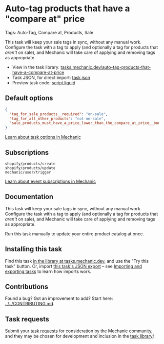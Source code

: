 # Auto-tag products that have a "compare at" price

Tags: Auto-Tag, Compare at, Products, Sale

This task will keep your sale tags in sync, without any manual work. Configure the task with a tag to apply (and optionally a tag for products that _aren't_ on sale), and Mechanic will take care of applying and removing tags as appropriate.

* View in the task library: [tasks.mechanic.dev/auto-tag-products-that-have-a-compare-at-price](https://tasks.mechanic.dev/auto-tag-products-that-have-a-compare-at-price)
* Task JSON, for direct import: [task.json](../../tasks/auto-tag-products-that-have-a-compare-at-price.json)
* Preview task code: [script.liquid](./script.liquid)

## Default options

```json
{
  "tag_for_sale_products__required": "on-sale",
  "tag_for_all_other_products": "not-on-sale",
  "sale_products_must_have_a_price_lower_than_the_compare_at_price__boolean": true
}
```

[Learn about task options in Mechanic](https://learn.mechanic.dev/core/tasks/options)

## Subscriptions

```liquid
shopify/products/create
shopify/products/update
mechanic/user/trigger
```

[Learn about event subscriptions in Mechanic](https://learn.mechanic.dev/core/tasks/subscriptions)

## Documentation

This task will keep your sale tags in sync, without any manual work. Configure the task with a tag to apply (and optionally a tag for products that _aren't_ on sale), and Mechanic will take care of applying and removing tags as appropriate.

Run this task manually to update your entire product catalog at once.

## Installing this task

Find this task [in the library at tasks.mechanic.dev](https://tasks.mechanic.dev/auto-tag-products-that-have-a-compare-at-price), and use the "Try this task" button. Or, import [this task's JSON export](../../tasks/auto-tag-products-that-have-a-compare-at-price.json) – see [Importing and exporting tasks](https://learn.mechanic.dev/core/tasks/import-and-export) to learn how imports work.

## Contributions

Found a bug? Got an improvement to add? Start here: [../../CONTRIBUTING.md](../../CONTRIBUTING.md).

## Task requests

Submit your [task requests](https://mechanic.canny.io/task-requests) for consideration by the Mechanic community, and they may be chosen for development and inclusion in the [task library](https://tasks.mechanic.dev/)!
